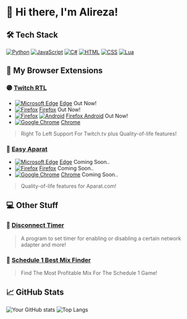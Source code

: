 # 👋 Hi there, I'm Alireza!

## 🛠️ Tech Stack
[![Python](https://img.shields.io/badge/Python-3776AB?logo=python&logoColor=fff)](#)
[![JavaScript](https://img.shields.io/badge/JavaScript-F7DF1E?logo=javascript&logoColor=000)](#)
[![C#](https://custom-icon-badges.demolab.com/badge/C%23-%23239120.svg?logo=cshrp&logoColor=white)](#)
[![HTML](https://img.shields.io/badge/HTML-%23E34F26.svg?logo=html5&logoColor=white)](#)
[![CSS](https://img.shields.io/badge/CSS-639?logo=css&logoColor=fff)](#)
[![Lua](https://img.shields.io/badge/Lua-%232C2D72.svg?logo=lua&logoColor=white)](#)


## 🧩 My Browser Extensions

### 🟣 [Twitch RTL](https://github.com/alirezaabdi01/Twitch-RTL)
- [![Microsoft Edge](https://custom-icon-badges.demolab.com/badge/Microsoft%20Edge-2771D8?logo=edge-white&logoColor=white)](#) [Edge](https://microsoftedge.microsoft.com/addons/detail/twitch-rtl/jpmknenijonkbmkiodefkofihahalmna) Out Now!
- [![Firefox](https://img.shields.io/badge/Firefox-FF7139?logo=Firefox&logoColor=white)](#) [Firefox](https://addons.mozilla.org/en-US/firefox/addon/twitch-rtl/) Out Now!
- [![Firefox](https://img.shields.io/badge/Firefox-FF7139?logo=Firefox&logoColor=white)](#) [![Android](https://img.shields.io/badge/Android-3DDC84?logo=android&logoColor=white)](#) [Firefox Android](https://addons.mozilla.org/en-US/android/addon/twitch-rtl-for-android/) Out Now!
- [![Google Chrome](https://img.shields.io/badge/Google%20Chrome-4285F4?logo=GoogleChrome&logoColor=white)](https://chromewebstore.google.com/detail/twitch-rtl/nfigacefakangekkfofiojbamefniokc)
[Chrome]([https://github.com/alirezaabdi01](https://chromewebstore.google.com/detail/twitch-rtl/nfigacefakangekkfofiojbamefniokc)) 

> Right To Left Support For Twitch.tv plus Quality-of-life features!

### 🎥 [Easy Aparat](https://github.com/alirezaabdi01/Easy-Aparat)
- [![Microsoft Edge](https://custom-icon-badges.demolab.com/badge/Microsoft%20Edge-2771D8?logo=edge-white&logoColor=white)](#) [Edge](https://github.com/alirezaabdi01)  Coming Soon..
- [![Firefox](https://img.shields.io/badge/Firefox-FF7139?logo=Firefox&logoColor=white)](#) [Firefox](https://github.com/alirezaabdi01)  Coming Soon..
- [![Google Chrome](https://img.shields.io/badge/Google%20Chrome-4285F4?logo=GoogleChrome&logoColor=white)](#) [Chrome](https://github.com/alirezaabdi01) Coming Soon..

> Quality-of-life features for Aparat.com!

## 💻 Other Stuff
### 🔌 [Disconnect Timer](https://github.com/alirezaabdi01/Disconnect-Timer)
> A program to set timer for enabling or disabling a certain network adapter and more!

### 🚬 [Schedule 1 Best Mix Finder](https://github.com/alirezaabdi01/Schedule-1-best-mix-finder)
> Find The Most Profitable Mix For The Schedule 1 Game!


## 📈 GitHub Stats
![Your GitHub stats](https://github-readme-stats.vercel.app/api?username=alirezaabdi01&show_icons=true&theme=dark)
![Top Langs](https://github-readme-stats.vercel.app/api/top-langs/?username=alirezaabdi01&layout=compact&theme=dark)
